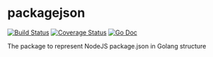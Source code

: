# packagejson
[![Build Status](https://travis-ci.org/cloudrecipes/packagejson.svg?branch=master)](https://travis-ci.org/cloudrecipes/packagejson)
[![Coverage Status](https://coveralls.io/repos/github/cloudrecipes/packagejson/badge.svg?branch=master)](https://coveralls.io/github/cloudrecipes/packagejson?branch=master)
[![Go Doc](https://img.shields.io/badge/godoc-reference-blue.svg?style=flat-square)](https://godoc.org/github.com/cloudrecipes/packagejson/pkg/packagejson)

The package to represent NodeJS package.json in Golang structure
